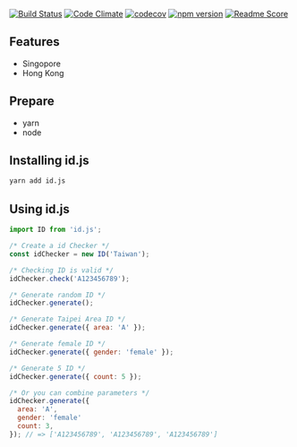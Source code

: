 [![Build Status](https://travis-ci.org/sexyoung/id.svg?branch=master)](https://travis-ci.org/sexyoung/id) [![Code Climate](https://codeclimate.com/github/sexyoung/id/badges/gpa.svg)](https://codeclimate.com/github/sexyoung/id) [![codecov](https://codecov.io/gh/sexyoung/id/branch/master/graph/badge.svg)](https://codecov.io/gh/sexyoung/id) [![npm version](https://badge.fury.io/js/id.js.svg)](https://badge.fury.io/js/id.js) [![Readme Score](http://readme-score-api.herokuapp.com/score.svg?url=https://github.com/sexyoung/id.js)](http://clayallsopp.github.io/readme-score?url=https://github.com/sexyoung/id.js)

## Features
- Singopore
- Hong Kong

## Prepare
- yarn
- node

## Installing id.js

```sh
yarn add id.js
```

## Using id.js
```js
import ID from 'id.js';

/* Create a id Checker */
const idChecker = new ID('Taiwan');

/* Checking ID is valid */
idChecker.check('A123456789');

/* Generate random ID */
idChecker.generate();

/* Generate Taipei Area ID */
idChecker.generate({ area: 'A' });

/* Generate female ID */
idChecker.generate({ gender: 'female' });

/* Generate 5 ID */
idChecker.generate({ count: 5 });

/* Or you can combine parameters */
idChecker.generate({
  area: 'A',
  gender: 'female'
  count: 3,
}); // => ['A123456789', 'A123456789', 'A123456789']
```

